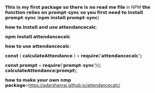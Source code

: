 𝗧𝗵𝗶𝘀 𝗶𝘀 𝗺𝘆 𝗳𝗶𝗿𝘀𝘁 𝗽𝗮𝗰𝗸𝗮𝗴𝗲 𝘀𝗼 𝘁𝗵𝗲𝗿𝗲 𝗶𝘀 𝗻𝗼 𝗿𝗲𝗮𝗱 𝗺𝗲 𝗳𝗶𝗹𝗲 in NPM
𝘁𝗵𝗲 𝗳𝘂𝗻𝗰𝘁𝗶𝗼𝗻 𝗿𝗲𝗹𝗶𝗲𝘀 𝗼𝗻 𝗽𝗿𝗼𝗺𝗽𝘁-𝘀𝘆𝗻𝗰 𝘀𝗼 𝘆𝗼𝘂 𝗳𝗶𝗿𝘀𝘁 𝗻𝗲𝗲𝗱 𝘁𝗼 𝗶𝗻𝘀𝘁𝗮𝗹𝗹 𝗽𝗿𝗼𝗺𝗽𝘁-𝘀𝘆𝗻𝗰 (𝗻𝗽𝗺 𝗶𝗻𝘀𝘁𝗮𝗹𝗹 𝗽𝗿𝗼𝗺𝗽𝘁-𝘀𝘆𝗻𝗰)

𝗵𝗼𝘄 𝘁𝗼 𝗶𝗻𝘀𝘁𝗮𝗹𝗹 𝗮𝗻𝗱 𝘂𝘀𝗲 𝗮𝘁𝘁𝗲𝗻𝗱𝗮𝗻𝗰𝗲𝗰𝗮𝗹𝗰:

𝗻𝗽𝗺 𝗶𝗻𝘀𝘁𝗮𝗹𝗹 𝗮𝘁𝘁𝗲𝗻𝗱𝗮𝗻𝗰𝗲𝗰𝗮𝗹𝗰

𝗵𝗼𝘄 𝘁𝗼 𝘂𝘀𝗲 𝗮𝘁𝘁𝗲𝗻𝗱𝗮𝗻𝗰𝗲𝗰𝗮𝗹𝗰:

𝗰𝗼𝗻𝘀𝘁 { 𝗰𝗮𝗹𝗰𝘂𝗹𝗮𝘁𝗲𝗔𝘁𝘁𝗲𝗻𝗱𝗮𝗻𝗰𝗲 } = 𝗿𝗲𝗾𝘂𝗶𝗿𝗲('𝗮𝘁𝘁𝗲𝗻𝗱𝗮𝗻𝗰𝗲𝗰𝗮𝗹𝗰'); 

𝗰𝗼𝗻𝘀𝘁 𝗽𝗿𝗼𝗺𝗽𝘁 = 𝗿𝗲𝗾𝘂𝗶𝗿𝗲('𝗽𝗿𝗼𝗺𝗽𝘁-𝘀𝘆𝗻𝗰')(); 𝗰𝗮𝗹𝗰𝘂𝗹𝗮𝘁𝗲𝗔𝘁𝘁𝗲𝗻𝗱𝗮𝗻𝗰𝗲(𝗽𝗿𝗼𝗺𝗽𝘁);


𝗵𝗼𝘄 𝘁𝗼 𝗺𝗮𝗸𝗲 𝘆𝗼𝘂𝗿 𝗼𝘄𝗻 𝗻𝗺𝗽 𝗽𝗮𝗰𝗸𝗮𝗴𝗲>https://adarshanrai.github.io/attendancecalc/
